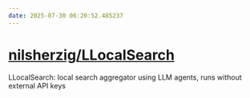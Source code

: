 ```yaml
---
date: 2025-07-30 06:20:52.485237
---
```


# [nilsherzig/LLocalSearch](https://github.com/nilsherzig/LLocalSearch)

LLocalSearch: local search aggregator using LLM agents, runs without external API keys